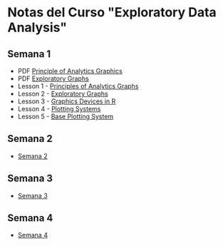# Notas del Curso "Exploratory Data Analysis"

## Semana 1

- PDF [Principle of Analytics Graphics](semana1/lesson1-1-Principles.pdf)
- PDF [Exploratory Graphs](semana1/lesson1-2-exploratoryGraphs1.pdf)
- Lesson 1 - [Principles of Analytics Graphs](semana1/README.md#lesson-1---principles-of-analytics-graphs)
- Lesson 2 - [Exploratory Graphs](semana1/README.md#lesson-2---exploratory-graphs)
- Lesson 3 - [Graphics Devices in R](semana1/README.md#lesson-3---graphics-devices-in-r)
- Lesson 4 - [Plotting Systems](semana1/README.md#lesson-4---plotting-systems)
- Lesson 5 - [Base Plotting System](semana1/README.md#lesson-5---base-plotting-system)

## Semana 2

- [Semana 2](semana2/README.md)

## Semana 3

- [Semana 3](semana3/README.md)

## Semana 4

- [Semana 4](semana4/README.md)
